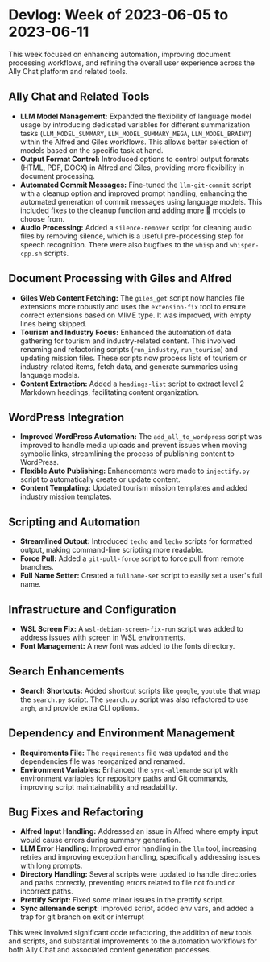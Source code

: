 # Devlog: Week of 2023-06-05 to 2023-06-11

This week focused on enhancing automation, improving document processing workflows, and refining the overall user experience across the Ally Chat platform and related tools.

## Ally Chat and Related Tools

*   **LLM Model Management:** Expanded the flexibility of language model usage by introducing dedicated variables for different summarization tasks (`LLM_MODEL_SUMMARY`, `LLM_MODEL_SUMMARY_MEGA`, `LLM_MODEL_BRAINY`) within the Alfred and Giles workflows. This allows better selection of models based on the specific task at hand.
*   **Output Format Control:** Introduced options to control output formats (HTML, PDF, DOCX) in Alfred and Giles, providing more flexibility in document processing.
*   **Automated Commit Messages:** Fine-tuned the `llm-git-commit` script with a cleanup option and improved prompt handling, enhancing the automated generation of commit messages using language models. This included fixes to the cleanup function and adding more 🤖 models to choose from.
*   **Audio Processing:** Added a `silence-remover` script for cleaning audio files by removing silence, which is a useful pre-processing step for speech recognition. There were also bugfixes to the `whisp` and `whisper-cpp.sh` scripts.

## Document Processing with Giles and Alfred

*   **Giles Web Content Fetching:** The `giles_get` script now handles file extensions more robustly and uses the `extension-fix` tool to ensure correct extensions based on MIME type.  It was improved, with empty lines being skipped.
*   **Tourism and Industry Focus:** Enhanced the automation of data gathering for tourism and industry-related content. This involved renaming and refactoring scripts (`run_industry`, `run_tourism`) and updating mission files. These scripts now process lists of tourism or industry-related items, fetch data, and generate summaries using language models.
*   **Content Extraction:** Added a `headings-list` script to extract level 2 Markdown headings, facilitating content organization.

## WordPress Integration

*   **Improved WordPress Automation:** The `add_all_to_wordpress` script was improved to handle media uploads and prevent issues when moving symbolic links, streamlining the process of publishing content to WordPress.
*   **Flexible Auto Publishing:** Enhancements were made to `injectify.py` script to automatically create or update content.
*   **Content Templating:** Updated tourism mission templates and added industry mission templates.

## Scripting and Automation

*   **Streamlined Output:** Introduced `techo` and `lecho` scripts for formatted output, making command-line scripting more readable.
*   **Force Pull:** Added a `git-pull-force` script to force pull from remote branches.
*   **Full Name Setter:** Created a `fullname-set` script to easily set a user's full name.

## Infrastructure and Configuration

*   **WSL Screen Fix:** A `wsl-debian-screen-fix-run` script was added to address issues with screen in WSL environments.
*   **Font Management:**  A new font was added to the fonts directory.

## Search Enhancements

*   **Search Shortcuts:** Added shortcut scripts like `google`, `youtube` that wrap the `search.py` script. The `search.py` script was also refactored to use `argh`, and provide extra CLI options.

## Dependency and Environment Management

*   **Requirements File:** The `requirements` file was updated and the dependencies file was reorganized and renamed.
*   **Environment Variables:** Enhanced the `sync-allemande` script with environment variables for repository paths and Git commands, improving script maintainability and readability.

## Bug Fixes and Refactoring

*   **Alfred Input Handling:** Addressed an issue in Alfred where empty input would cause errors during summary generation.
*   **LLM Error Handling:** Improved error handling in the `llm` tool, increasing retries and improving exception handling, specifically addressing issues with long prompts.
*   **Directory Handling:** Several scripts were updated to handle directories and paths correctly, preventing errors related to file not found or incorrect paths.
*   **Prettify Script:** Fixed some minor issues in the prettify script.
*   **Sync allemande script**: Improved script, added env vars, and added a trap for git branch on exit or interrupt

This week involved significant code refactoring, the addition of new tools and scripts, and substantial improvements to the automation workflows for both Ally Chat and associated content generation processes.

